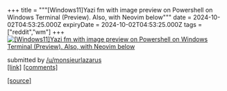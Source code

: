 +++
title = """[Windows11]Yazi fm with image preview on Powershell on Windows Terminal (Preview). Also, with Neovim below"""
date = 2024-10-02T04:53:25.000Z
expiryDate = 2024-10-02T04:53:25.000Z
tags = ["reddit","wm"]
+++
[![[Windows11]Yazi fm with image preview on Powershell on Windows Terminal (Preview). Also, with Neovim below](https://preview.redd.it/6qg19m9tw9sd1.png?width=640&crop=smart&auto=webp&s=f2bb0a4e3ae184e19dd7ea0f380849c625311401 "[Windows11]Yazi fm with image preview on Powershell on Windows Terminal (Preview). Also, with Neovim below")](https://www.reddit.com/r/unixporn/comments/1fu8ehx/windows11yazi_fm_with_image_preview_on_powershell/)

submitted by [/u/monsieurlazarus](https://www.reddit.com/user/monsieurlazarus)  
[\[link\]](https://i.redd.it/6qg19m9tw9sd1.png) [\[comments\]](https://www.reddit.com/r/unixporn/comments/1fu8ehx/windows11yazi_fm_with_image_preview_on_powershell/)

[[source]](https://www.reddit.com/r/unixporn/comments/1fu8ehx/windows11yazi_fm_with_image_preview_on_powershell/)
